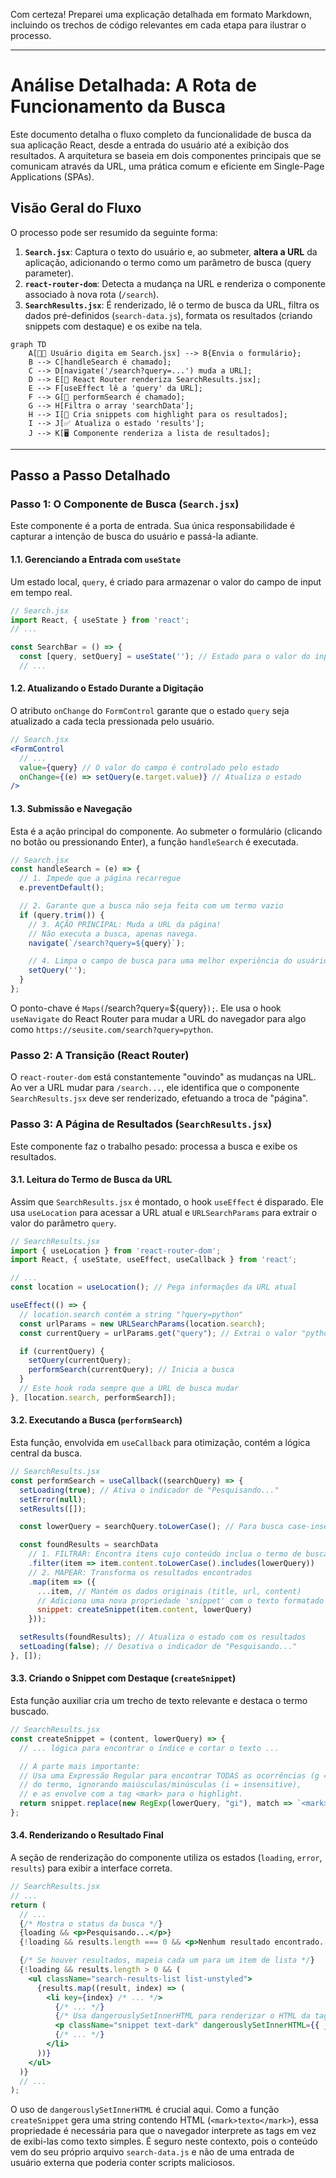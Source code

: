 Com certeza\! Preparei uma explicação detalhada em formato Markdown, incluindo os trechos de código relevantes em cada etapa para ilustrar o processo.

-----

# Análise Detalhada: A Rota de Funcionamento da Busca

Este documento detalha o fluxo completo da funcionalidade de busca da sua aplicação React, desde a entrada do usuário até a exibição dos resultados. A arquitetura se baseia em dois componentes principais que se comunicam através da URL, uma prática comum e eficiente em Single-Page Applications (SPAs).

## Visão Geral do Fluxo

O processo pode ser resumido da seguinte forma:

1.  **`Search.jsx`**: Captura o texto do usuário e, ao submeter, **altera a URL** da aplicação, adicionando o termo como um parâmetro de busca (query parameter).
2.  **`react-router-dom`**: Detecta a mudança na URL e renderiza o componente associado à nova rota (`/search`).
3.  **`SearchResults.jsx`**: É renderizado, lê o termo de busca da URL, filtra os dados pré-definidos (`search-data.js`), formata os resultados (criando snippets com destaque) e os exibe na tela.

<!-- end list -->

```mermaid
graph TD
    A[👨‍💻 Usuário digita em Search.jsx] --> B{Envia o formulário};
    B --> C[handleSearch é chamado];
    C --> D[navigate('/search?query=...') muda a URL];
    D --> E[🔄 React Router renderiza SearchResults.jsx];
    E --> F[useEffect lê a 'query' da URL];
    F --> G[🔎 performSearch é chamado];
    G --> H[Filtra o array 'searchData'];
    H --> I[📝 Cria snippets com highlight para os resultados];
    I --> J[✅ Atualiza o estado 'results'];
    J --> K[🖥️ Componente renderiza a lista de resultados];
```

-----

## Passo a Passo Detalhado

### Passo 1: O Componente de Busca (`Search.jsx`)

Este componente é a porta de entrada. Sua única responsabilidade é capturar a intenção de busca do usuário e passá-la adiante.

#### 1.1. Gerenciando a Entrada com `useState`

Um estado local, `query`, é criado para armazenar o valor do campo de input em tempo real.

```jsx
// Search.jsx
import React, { useState } from 'react';
// ...

const SearchBar = () => {
  const [query, setQuery] = useState(''); // Estado para o valor do input
  // ...
```

#### 1.2. Atualizando o Estado Durante a Digitação

O atributo `onChange` do `FormControl` garante que o estado `query` seja atualizado a cada tecla pressionada pelo usuário.

```jsx
// Search.jsx
<FormControl
  // ...
  value={query} // O valor do campo é controlado pelo estado
  onChange={(e) => setQuery(e.target.value)} // Atualiza o estado
/>
```

#### 1.3. Submissão e Navegação

Esta é a ação principal do componente. Ao submeter o formulário (clicando no botão ou pressionando Enter), a função `handleSearch` é executada.

```jsx
// Search.jsx
const handleSearch = (e) => {
  // 1. Impede que a página recarregue
  e.preventDefault();

  // 2. Garante que a busca não seja feita com um termo vazio
  if (query.trim()) {
    // 3. AÇÃO PRINCIPAL: Muda a URL da página!
    // Não executa a busca, apenas navega.
    navigate(`/search?query=${query}`);

    // 4. Limpa o campo de busca para uma melhor experiência do usuário
    setQuery('');
  }
};
```

O ponto-chave é `Maps(`/search?query=${query}`);`. Ele usa o hook `useNavigate` do React Router para mudar a URL do navegador para algo como `https://seusite.com/search?query=python`.

### Passo 2: A Transição (React Router)

O `react-router-dom` está constantemente "ouvindo" as mudanças na URL. Ao ver a URL mudar para `/search...`, ele identifica que o componente `SearchResults.jsx` deve ser renderizado, efetuando a troca de "página".

### Passo 3: A Página de Resultados (`SearchResults.jsx`)

Este componente faz o trabalho pesado: processa a busca e exibe os resultados.

#### 3.1. Leitura do Termo de Busca da URL

Assim que `SearchResults.jsx` é montado, o hook `useEffect` é disparado. Ele usa `useLocation` para acessar a URL atual e `URLSearchParams` para extrair o valor do parâmetro `query`.

```jsx
// SearchResults.jsx
import { useLocation } from 'react-router-dom';
import React, { useState, useEffect, useCallback } from 'react';

// ...
const location = useLocation(); // Pega informações da URL atual

useEffect(() => {
  // location.search contém a string "?query=python"
  const urlParams = new URLSearchParams(location.search);
  const currentQuery = urlParams.get("query"); // Extrai o valor "python"

  if (currentQuery) {
    setQuery(currentQuery);
    performSearch(currentQuery); // Inicia a busca
  }
  // Este hook roda sempre que a URL de busca mudar
}, [location.search, performSearch]);
```

#### 3.2. Executando a Busca (`performSearch`)

Esta função, envolvida em `useCallback` para otimização, contém a lógica central da busca.

```jsx
// SearchResults.jsx
const performSearch = useCallback((searchQuery) => {
  setLoading(true); // Ativa o indicador de "Pesquisando..."
  setError(null);
  setResults([]);

  const lowerQuery = searchQuery.toLowerCase(); // Para busca case-insensitive

  const foundResults = searchData
    // 1. FILTRAR: Encontra itens cujo conteúdo inclua o termo de busca
    .filter(item => item.content.toLowerCase().includes(lowerQuery))
    // 2. MAPEAR: Transforma os resultados encontrados
    .map(item => ({
      ...item, // Mantém os dados originais (title, url, content)
      // Adiciona uma nova propriedade 'snippet' com o texto formatado
      snippet: createSnippet(item.content, lowerQuery)
    }));

  setResults(foundResults); // Atualiza o estado com os resultados
  setLoading(false); // Desativa o indicador de "Pesquisando..."
}, []);
```

#### 3.3. Criando o Snippet com Destaque (`createSnippet`)

Esta função auxiliar cria um trecho de texto relevante e destaca o termo buscado.

```jsx
// SearchResults.jsx
const createSnippet = (content, lowerQuery) => {
  // ... lógica para encontrar o índice e cortar o texto ...

  // A parte mais importante:
  // Usa uma Expressão Regular para encontrar TODAS as ocorrências (g = global)
  // do termo, ignorando maiúsculas/minúsculas (i = insensitive),
  // e as envolve com a tag <mark> para o highlight.
  return snippet.replace(new RegExp(lowerQuery, "gi"), match => `<mark>${match}</mark>`);
};
```

#### 3.4. Renderizando o Resultado Final

A seção de renderização do componente utiliza os estados (`loading`, `error`, `results`) para exibir a interface correta.

```jsx
// SearchResults.jsx
// ...
return (
  // ...
  {/* Mostra o status da busca */}
  {loading && <p>Pesquisando...</p>}
  {!loading && results.length === 0 && <p>Nenhum resultado encontrado...</p>}

  {/* Se houver resultados, mapeia cada um para um item de lista */}
  {!loading && results.length > 0 && (
    <ul className="search-results-list list-unstyled">
      {results.map((result, index) => (
        <li key={index} /* ... */>
          {/* ... */}
          {/* Usa dangerouslySetInnerHTML para renderizar o HTML da tag <mark> */}
          <p className="snippet text-dark" dangerouslySetInnerHTML={{ __html: result.snippet }}></p>
          {/* ... */}
        </li>
      ))}
    </ul>
  )}
  // ...
);
```

O uso de `dangerouslySetInnerHTML` é crucial aqui. Como a função `createSnippet` gera uma string contendo HTML (`<mark>texto</mark>`), essa propriedade é necessária para que o navegador interprete as tags em vez de exibi-las como texto simples. É seguro neste contexto, pois o conteúdo vem do seu próprio arquivo `search-data.js` e não de uma entrada de usuário externa que poderia conter scripts maliciosos.